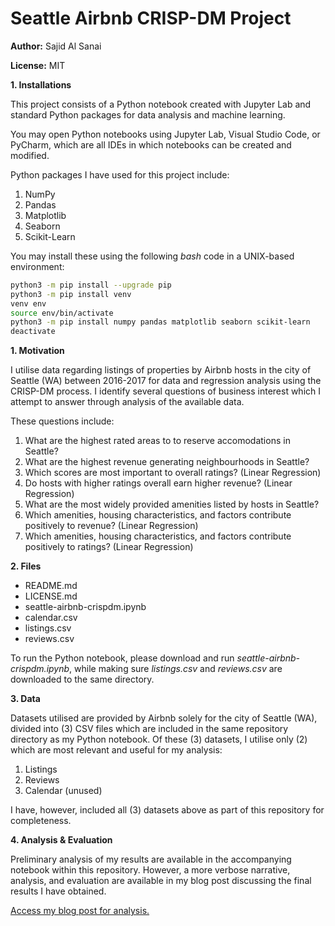 # Seattle Airbnb CRISP-DM Project

**Author:** Sajid Al Sanai

**License:** MIT

**1. Installations**

This project consists of a Python notebook created with Jupyter Lab and standard Python packages for data analysis and machine learning.

You may open Python notebooks using Jupyter Lab, Visual Studio Code, or PyCharm, which are all IDEs in which notebooks can be created and modified.

Python packages I have used for this project include:
1. NumPy
2. Pandas
3. Matplotlib
4. Seaborn
5. Scikit-Learn

You may install these using the following *bash* code in a UNIX-based environment:
```bash
python3 -m pip install --upgrade pip
python3 -m pip install venv
venv env
source env/bin/activate
python3 -m pip install numpy pandas matplotlib seaborn scikit-learn
deactivate
```

**1. Motivation**

I utilise data regarding listings of properties by Airbnb hosts in the city of Seattle (WA) between 2016-2017 for data and regression analysis using the CRISP-DM process. I identify several questions of business interest which I attempt to answer through analysis of the available data.

These questions include:
1. What are the highest rated areas to to reserve accomodations in Seattle?
2. What are the highest revenue generating neighbourhoods in Seattle?
3. Which scores are most important to overall ratings? (Linear Regression)
4. Do hosts with higher ratings overall earn higher revenue? (Linear Regression)
5. What are the most widely provided amenities listed by hosts in Seattle?
6. Which amenities, housing characteristics, and factors contribute positively to revenue? (Linear Regression)
7. Which amenities, housing characteristics, and factors contribute positively to ratings? (Linear Regression)

**2. Files**
- README.md
- LICENSE.md
- seattle-airbnb-crispdm.ipynb
- calendar.csv
- listings.csv
- reviews.csv

To run the Python notebook, please download and run *seattle-airbnb-crispdm.ipynb*, while making sure *listings.csv* and *reviews.csv* are downloaded to the same directory. 

**3. Data**

Datasets utilised are provided by Airbnb solely for the city of Seattle (WA), divided into (3) CSV files which are included in the same repository directory as my Python notebook. Of these (3) datasets, I utilise only (2) which are most relevant and useful for my analysis:
1. Listings
2. Reviews
3. Calendar (unused)

I have, however, included all (3) datasets above as part of this repository for completeness.

**4. Analysis & Evaluation**

Preliminary analysis of my results are available in the accompanying notebook within this repository. However, a more verbose narrative, analysis, and evaluation are available in my blog post discussing the final results I have obtained.

[Access my blog post for analysis.](https://sajidsarker.github.io/2022/08/30/seattle-airbnb-crisp-dm-project.html)
